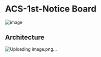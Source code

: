# ACS-1st-Notice Board

![image](https://github.com/War-Oxi/ACS-1st-Notice-Board/assets/72260110/67b05e22-f41f-4ff9-b2d2-d048f5b2b80b)


## Architecture

![Uploading image.png…]()
